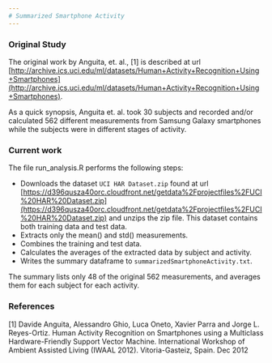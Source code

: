 ```yaml
---
# Summarized Smartphone Activity
---
```


### Original Study

The original work by Anguita, et. al., [1] is described at url [http://archive.ics.uci.edu/ml/datasets/Human+Activity+Recognition+Using+Smartphones](http://archive.ics.uci.edu/ml/datasets/Human+Activity+Recognition+Using+Smartphones).

As a quick synopsis, Anguita et. al. took 30 subjects and recorded and/or calculated 562 different measurements from Samsung Galaxy smartphones while the subjects were in different stages of activity.  


### Current work

The file run_analysis.R performs the following steps:

* Downloads the dataset `UCI HAR Dataset.zip` found at url [https://d396qusza40orc.cloudfront.net/getdata%2Fprojectfiles%2FUCI%20HAR%20Dataset.zip](https://d396qusza40orc.cloudfront.net/getdata%2Fprojectfiles%2FUCI%20HAR%20Dataset.zip) and unzips the zip file.  This dataset contains both training data and test data.
* Extracts only the mean() and std() measurements.
* Combines the training and test data.
* Calculates the averages of the extracted data by subject and activity.
* Writes the summary dataframe to `summarizedSmartphoneActivity.txt`.

The summary lists only 48 of the original 562 measurements, and averages them for each subject for each activity.

### References

[1] Davide Anguita, Alessandro Ghio, Luca Oneto, Xavier Parra and Jorge L. Reyes-Ortiz. Human Activity Recognition on Smartphones using a Multiclass Hardware-Friendly Support Vector Machine. International Workshop of Ambient Assisted Living (IWAAL 2012). Vitoria-Gasteiz, Spain. Dec 2012
